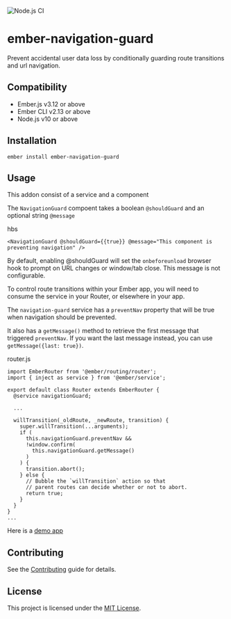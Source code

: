![Node.js CI](https://github.com/boydkr/ember-navigation-guard/workflows/Node.js%20CI/badge.svg)

ember-navigation-guard
==============================================================================

Prevent accidental user data loss by conditionally guarding route transitions and url navigation.


Compatibility
------------------------------------------------------------------------------

* Ember.js v3.12 or above
* Ember CLI v2.13 or above
* Node.js v10 or above


Installation
------------------------------------------------------------------------------

```
ember install ember-navigation-guard
```


Usage
------------------------------------------------------------------------------

This addon consist of a service and a component

The `NavigationGuard` compoent takes a boolean `@shouldGuard` and an optional string `@message`

hbs
```
<NavigationGuard @shouldGuard={{true}} @message="This component is preventing navigation" />
```

By default, enabling @shouldGuard will set the `onbeforeunload` browser hook to prompt on URL changes or window/tab close.  This message is not configurable.

To control route transitions within your Ember app, you will need to consume the service in your Router, or elsewhere in your app.

The `navigation-guard` service has a `preventNav` property that will be true when navigation should be prevented.

It also has a `getMessage()` method to retrieve the first message that triggered `preventNav`.  If you want the last message instead, you can use `getMessage({last: true})`.

router.js
```
import EmberRouter from '@ember/routing/router';
import { inject as service } from '@ember/service';

export default class Router extends EmberRouter {
  @service navigationGuard;

  ...

  willTransition(_oldRoute, _newRoute, transition) {
    super.willTransition(...arguments);
    if (
      this.navigationGuard.preventNav &&
      !window.confirm(
        this.navigationGuard.getMessage()
      )
    ) {
      transition.abort();
    } else {
      // Bubble the `willTransition` action so that
      // parent routes can decide whether or not to abort.
      return true;
    }
  }
}
...
```

Here is a [demo app](https://boydkr.github.io/ember-navigation-guard/)


Contributing
------------------------------------------------------------------------------

See the [Contributing](CONTRIBUTING.md) guide for details.


License
------------------------------------------------------------------------------

This project is licensed under the [MIT License](LICENSE.md).
